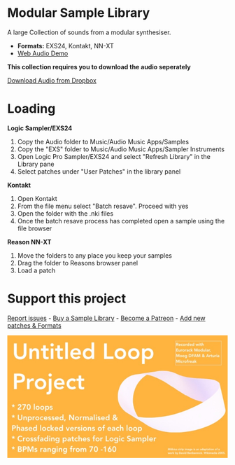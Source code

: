 
# Modular Sample Library

A large Collection of sounds from a modular synthesiser.


-   **Formats:** EXS24, Kontakt, NN-XT
- [Web Audio Demo](https://www.modularsamples.com/Demos/demos/modular.html)

**This collection requires you to download the audio seperately**

[Download Audio from Dropbox](https://www.dropbox.com/sh/dmqladrqlpn6i1h/AAC9Z34_RwkiEwVETX1HpDs0a?dl=0)

# Loading

**Logic Sampler/EXS24**

1. Copy the Audio folder to Music/Audio Music Apps/Samples
2. Copy the "EXS" folder to Music/Audio Music Apps/Sampler Instruments
3. Open Logic Pro Sampler/EXS24 and select "Refresh Library" in the Library pane
4. Select patches under "User Patches" in the library panel 

****Kontakt****

1.  Open Kontakt
2. From the file menu select "Batch resave". Proceed with yes
3. Open the folder with the .nki files
4. Once the batch resave process has completed open a sample using the file browser

**Reason NN-XT**

1. Move the folders to any place you keep your samples
2. Drag the folder to Reasons browser panel
3. Load a patch


# Support this project

[Report issues](/issues) - [Buy a Sample Library](https://gumroad.com/modularsamples) - [Become a Patreon](https://www.patreon.com/modularsamples) - [Add new patches & Formats](/pulls)

[
![Sample library disks](https://github.com/publicsamples/Public-Samples/blob/master/images/ulp.jpg?raw=true)
](https://gum.co/TdDvx)
